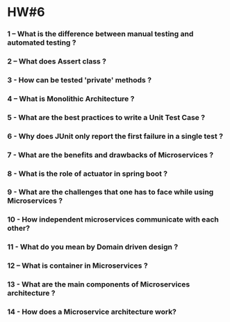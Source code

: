 # HW#6

### 1 – What is the difference between manual testing and automated testing ?
### 2 – What does Assert class ?
### 3 - How can be tested 'private' methods ?
### 4 – What is Monolithic Architecture ?
### 5 - What are the best practices to write a Unit Test Case ?
### 6 - Why does JUnit only report the first failure in a single test ?
### 7 - What are the benefits and drawbacks of Microservices ?
### 8 - What is the role of actuator in spring boot ?
### 9 - What are the challenges that one has to face while using Microservices ?
### 10 - How independent microservices communicate with each other?
### 11 - What do you mean by Domain driven design ?
### 12 – What is container in Microservices ?
### 13 - What are the main components of Microservices architecture ?
### 14 - How does a Microservice architecture work?